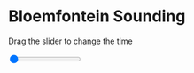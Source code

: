 <h1>Bloemfontein Sounding</h1>
<p>Drag the slider to change the time</p>

<div class="slidecontainer">
<input oninput='setImage(this)' class="slider" type="range" min="0" max="5" value="0" step="1" />
<img id='img'/>
</div>

<script>
var img = document.getElementById('img');
var img_array = ['/assets/images/skwt/skd_blm_wrfout_d01_2020-04-26_12:00:00.png',
'/assets/images/skwt/skd_blm_wrfout_d01_2020-04-26_18:00:00.png',
'/assets/images/skwt/skd_blm_wrfout_d01_2020-04-27_00:00:00.png',
'/assets/images/skwt/skd_blm_wrfout_d01_2020-04-27_06:00:00.png',
'/assets/images/skwt/skd_blm_wrfout_d01_2020-04-27_12:00:00.png',];
function setImage(obj)
{
        var value = obj.value;
        img.src = img_array[value];

}
</script>
